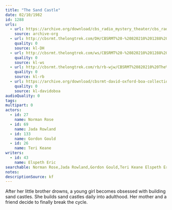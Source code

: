 ```yaml
---
title: "The Sand Castle"
date: 02/10/1982
id: 1288
urls: 
  - url: https://archive.org/download/cbs_radio_mystery_theater/cbs_radio_mystery_theater-1251-1300.zip/cbs_radio_mystery_theater-1251-1300%2Fcbsrmt_1288_sand_castle.mp3
    source: archive-org
  - url: http://cbsrmt.thelongtrek.com/DH/CBSRMT%20-%20820210%201288%20The%20Sand%20Castle_dh.mp3
    quality: 0
    source: kl-DH
  - url: http://cbsrmt.thelongtrek.com/ws/CBSRMT%20-%20820210%201288%20The%20Sand%20Castle_ws.mp3
    quality: 0
    source: kl-ws
  - url: http://cbsrmt.thelongtrek.com/rb/rb-wjw/CBSRMT%20820210%20The%20Sand%20Castle_wjw.mp3
    quality: 0
    source: kl-rb
  - url: https://archive.org/download/cbsrmt-david-oxford-boa-collection/CBSRMT-820210-1288-The-Sand-Castle-(128-44)_KQV-{BoA}.mp3
    quality: 0
    source: kl-davidoboa
audioQuality: 0
tags: 
multipart: 0
actors:  
  - id: 27
    name: Norman Rose  
  - id: 69
    name: Jada Rowland  
  - id: 133
    name: Gordon Gould  
  - id: 26
    name: Teri Keane
writers:  
  - id: 43
    name: Elspeth Eric
searchable: Norman Rose,Jada Rowland,Gordon Gould,Teri Keane Elspeth Eric
notes: 
descriptionSource: kf
---
```

After her little brother drowns, a young girl becomes obsessed with building sand castles. She builds sand castles daily into adulthood. Her mother and a friend decide to finally break the cycle.
